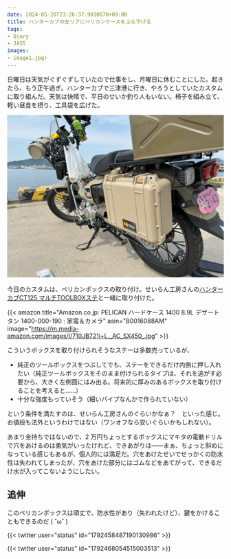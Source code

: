 ```yaml
---
date: 2024-05-20T23:26:37.9810670+09:00
title: ハンターカブの左リアにペリカンケースをぶら下げる
tags:
- Diary
- JA55
images:
- image1.jpg)
---
```


日曜日は天気がぐずぐずしていたので仕事をし、月曜日に休むことにした。起きたら、もう正午過ぎ。ハンターカブで三津港に行き、やろうとしていたカスタムに取り組んだ。天気は快晴で、平日のせいか釣り人もいない。椅子を組み立て、軽い昼食を摂り、工具袋を広げた。

![](image1.jpg)

今日のカスタムは、ペリカンボックスの取り付け。せいらん工房さんの[ハンターカブCT125 マルチTOOLBOXステ](https://seirankobo.com/items/64ac2d35ab0a1200312bc4ef)と一緒に取り付けた。

{{< amazon title="Amazon.co.jp: PELICAN ハードケース 1400 8.9L デザートタン 1400-000-190 : 家電＆カメラ" asin="B0016088AM" image="https://m.media-amazon.com/images/I/710JB721i+L._AC_SX450_.jpg" >}}

こういうボックスを取り付けられそうなステーは多数売っているが、

- 純正のツールボックスをつぶしてでも、ステーをできるだけ内側に押し入れたい（純正ツールボックスをそのまま付けられるタイプは、それを逃がす必要から、大きく左側面にはみ出る。将来的に厚みのあるボックスを取り付けることを考えると……）
- 十分な強度もっていそう（細いパイプなんかで作られていない）

という条件を満たすのは、せいらん工房さんのぐらいかなぁ？　といった感じ。お値段も法外というわけではない（ワンオフなら安いぐらいかもしれない）。

あまり金持ちではないので、2 万円ちょっとするボックスにマキタの電動ドリルで穴をあけるのは勇気がいったけれど、できあがりは――まぁ、ちょっと斜めになっている感じもあるが、個人的には満足だ。穴をあけたせいでせっかくの防水性は失われてしまったが、穴をあけた部分にはゴムなどをあてがって、できるだけ水が入ってこないようにしたい。

## 追伸

このペリカンボックスは頑丈で、防水性があり（失われたけど）、鍵をかけることもできるのだ ( ˘ω˘ )

{{< twitter user="status" id="1792458487190130986" >}}

{{< twitter user="status" id="1792468054515003513" >}}